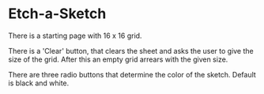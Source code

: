 # Etch-a-Sketch

There is a starting page with 16 x 16 grid.

There is a 'Clear' button, that clears the sheet and asks the user to give the size of the grid. After this an empty grid arrears with the given size.

There are three radio buttons that determine the color of the sketch. Default is black and white.
